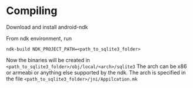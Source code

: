 # Compiling

Download and install android-ndk

From ndk environment, run
	
    ndk-build NDK_PROJECT_PATH=<path_to_sqlite3_folder>
    
    
Now the binaries will be created in `<path_to_sqlite3_folder>/obj/local/<arch>/sqlite3`
The arch can be x86 or armeabi or anything else supported by the ndk. 
The arch is specified in the file `<path_to_sqlite3_folder>/jni/Appilcation.mk`